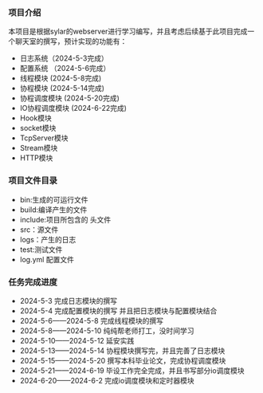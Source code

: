 ### 项目介绍
本项目是根据sylar的webserver进行学习编写，并且考虑后续基于此项目完成一个聊天室的撰写，预计实现的功能有：
* 日志系统（2024-5-3完成）
* 配置系统 （2024-5-6完成）
* 线程模块  (2024-5-8完成)
* 协程模块  (2024-5-14完成)
* 协程调度模块 (2024-5-20完成)
* IO协程调度模块 (2024-6-22完成)
* Hook模块
* socket模块
* TcpServer模块
* Stream模块
* HTTP模块

### 项目文件目录
* bin:生成的可运行文件
* build:编译产生的文件
* include:项目所包含的 头文件
* src：源文件
* logs：产生的日志
* test:测试文件
* log.yml 配置文件

### 任务完成进度
* 2024-5-3
    完成日志模块的撰写
* 2024-5-4
    完成配置模块的撰写 并且把日志模块与配置模块结合
* 2024-5-6——2024-5-8
    完成线程模块的撰写
* 2024-5-8——2024-5-10
    纯纯帮老师打工，没时间学习
* 2024-5-10——2024-5-12
    延安实践
* 2024-5-13——2024-5-14
    协程模块撰写完，并且完善了日志模块
* 2024-5-15——2024-5-20
    撰写本科毕业论文，完成协程调度模块
* 2024-5-21——2024-6-19
    毕设工作完全完成，并且书写部分io调度模块
* 2024-6-20——2024-6-2
    完成io调度模块和定时器模块